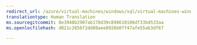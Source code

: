 ```yaml
---
redirect_url: /azure/virtual-machines/windows/sql/virtual-machines-windows-ps-sql-keyvault
translationtype: Human Translation
ms.sourcegitcommit: 0e3948b2907ab178d39c898610106df33b4533aa
ms.openlocfilehash: d021c2656f2dd88aee8926b0ff47afe55ab3df67

---
```



<!--HONumber=Feb17_HO2-->


